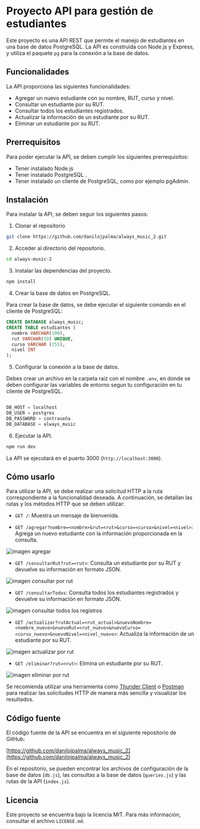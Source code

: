 # Proyecto API para gestión de estudiantes

Este proyecto es una API REST que permite el manejo de estudiantes en una base de datos PostgreSQL. La API es construida con Node.js y Express, y utiliza el paquete `pg` para la conexión a la base de datos.

## Funcionalidades

La API proporciona las siguientes funcionalidades:

- Agregar un nuevo estudiante con su nombre, RUT, curso y nivel.
- Consultar un estudiante por su RUT.
- Consultar todos los estudiantes registrados.
- Actualizar la información de un estudiante por su RUT.
- Eliminar un estudiante por su RUT.

## Prerrequisitos

Para poder ejecutar la API, se deben cumplir los siguientes prerrequisitos:

- Tener instalado Node.js 
- Tener instalado PostgreSQL .
- Tener instalado un cliente de PostgreSQL, como por ejemplo pgAdmin.

## Instalación

Para instalar la API, se deben seguir los siguientes pasos:

1. Clonar el repositorio
```bash
git clone https://github.com/danilojpalma/always_music_2.git
```
2. Acceder al directorio del repositorio.
```bash
cd always-music-2
```
3. Instalar las dependencias del proyecto.
```bash
npm install
```
4. Crear la base de datos en PostgreSQL.

Para crear la base de datos, se debe ejecutar el siguiente comando en el cliente de PostgreSQL:
```sql
CREATE DATABASE always_music;
CREATE TABLE estudiantes (
  nombre VARCHAR(100),
  rut VARCHAR(50) UNIQUE,
  curso VARCHAR (255),
  nivel INT
);
```
5. Configurar la conexión a la base de datos.

Debes crear un archivo en la carpeta raiz con el nombre `.env`, en donde se deben configurar las variables de entorno segun tu configuración en tu cliente de PostgreSQL.
```javascript

DB_HOST = localhost
DB_USER = postgres
DB_PASSWORD = contraseña
DB_DATABASE = always_music

```
6. Ejecutar la API.
```bash
npm run dev
```
La API se ejecutará en el puerto 3000 (`http://localhost:3000`).

## Cómo usarlo

Para utilizar la API, se debe realizar una solicitud HTTP a la ruta correspondiente a la funcionalidad deseada. A continuación, se detallan las rutas y los métodos HTTP que se deben utilizar:

- `GET /`: Muestra un mensaje de bienvenida.

- `GET /agregar?nombre=<nombre>&rut=<rut>&curso=<curso>&nivel=<nivel>`: Agrega un nuevo estudiante con la información proporcionada en la consulta.

![imagen agregar](https://onedrive.live.com/embed?resid=EBD9E1806310E978%21101843&authkey=%21AMKjKZ4NqPvJ6EI&width=1528&height=482)

- `GET /consultarRut?rut=<rut>`: Consulta un estudiante por su RUT y devuelve su información en formato JSON.

![imagen consultar por rut](https://onedrive.live.com/embed?resid=EBD9E1806310E978%21101845&authkey=%21ALgT0pHGzfGVNeg&width=1528&height=436)
- `GET /consultarTodos`: Consulta todos los estudiantes registrados y devuelve su información en formato JSON.

![imagen consultar todos los registros](https://onedrive.live.com/embed?resid=EBD9E1806310E978%21101847&authkey=%21APVzHyYqLjW1f6A&width=1531&height=557)

- `GET /actualizar?rutActual=<rut_actual>&nuevoNombre=<nombre_nuevo>&nuevoRut=<rut_nuevo>&nuevoCurso=<curso_nuevo>&nuevoNivel=<nivel_nuevo>`: Actualiza la información de un estudiante por su RUT.

![imagen actualizar por rut](https://onedrive.live.com/embed?resid=EBD9E1806310E978%21101849&authkey=%21ANKYXHfElEshVfo&width=1024)
- `GET /eliminar?rut=<rut>`: Elimina un estudiante por su RUT.

![imagen eliminar por rut](https://onedrive.live.com/embed?resid=EBD9E1806310E978%21101851&authkey=%21AOSMeybSzlYPmcc&width=1532&height=468)

Se recomienda utilizar una herramienta como [Thunder Client](https://www.thunderclient.com/) o [Postman](https://www.postman.com/) para realizar las solicitudes HTTP de manera más sencilla y visualizar los resultados.

## Código fuente

El código fuente de la API se encuentra en el siguiente repositorio de GitHub:

[https://github.com/danilojpalma/always_music_2](https://github.com/danilojpalma/always_music_2)

En el repositorio, se pueden encontrar los archivos de configuración de la base de datos (`db.js`), las consultas a la base de datos (`queries.js`) y las rutas de la API (`index.js`).

## Licencia

Este proyecto se encuentra bajo la licencia MIT. Para más información, consultar el archivo `LICENSE.md`.
